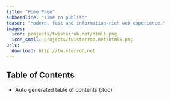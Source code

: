 ```yaml
---
title: "Home Page"
subheadline: "Time to publish"
teaser: "Modern, fast and information-rich web experience."
images:
  icon: projects/twisterrob.net/html5.png 
  icon_small: projects/twisterrob.net/html5.png
urls:
  download: http://twisterrob.net
---
```


## Table of Contents
*  Auto generated table of contents
{:toc}

